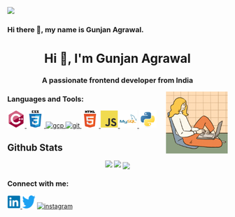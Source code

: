 ![](https://raw.githubusercontent.com/halfrost/halfrost/master/icons/header_.png)

### Hi there 👋, my name is Gunjan Agrawal.

<h1 align="center">Hi 👋, I'm Gunjan Agrawal</h1>
<h3 align="center">A passionate frontend developer from India</h3>

<img width="28%" align="right" alt="Github Image" src="https://github.com/gunjan1622/gunjan1622/blob/main/assets/2.gif" />


<p align="left">
</p>


<h3 align="left">Languages and Tools:</h3>
<p align="left"> <a href="https://www.w3schools.com/cpp/" target="_blank" rel="noreferrer"> <img src="https://raw.githubusercontent.com/devicons/devicon/master/icons/cplusplus/cplusplus-original.svg" alt="cplusplus" width="40" height="40"/> </a> <a href="https://www.w3schools.com/css/" target="_blank" rel="noreferrer"> <img src="https://raw.githubusercontent.com/devicons/devicon/master/icons/css3/css3-original-wordmark.svg" alt="css3" width="40" height="40"/> </a> <a href="https://cloud.google.com" target="_blank" rel="noreferrer"> <img src="https://www.vectorlogo.zone/logos/google_cloud/google_cloud-icon.svg" alt="gcp" width="40" height="40"/> </a> <a href="https://git-scm.com/" target="_blank" rel="noreferrer"> <img src="https://www.vectorlogo.zone/logos/git-scm/git-scm-icon.svg" alt="git" width="40" height="40"/> </a> <a href="https://www.w3.org/html/" target="_blank" rel="noreferrer"> <img src="https://raw.githubusercontent.com/devicons/devicon/master/icons/html5/html5-original-wordmark.svg" alt="html5" width="40" height="40"/> </a> <a href="https://developer.mozilla.org/en-US/docs/Web/JavaScript" target="_blank" rel="noreferrer"> <img src="https://raw.githubusercontent.com/devicons/devicon/master/icons/javascript/javascript-original.svg" alt="javascript" width="40" height="40"/> </a> <a href="https://www.mysql.com/" target="_blank" rel="noreferrer"> <img src="https://raw.githubusercontent.com/devicons/devicon/master/icons/mysql/mysql-original-wordmark.svg" alt="mysql" width="40" height="40"/> </a> <a href="https://www.python.org" target="_blank" rel="noreferrer"> <img src="https://raw.githubusercontent.com/devicons/devicon/master/icons/python/python-original.svg" alt="python" width="40" height="40"/> </a> </p>

## Github Stats
<p align="center">
  <img width="48%" src="https://github-readme-stats.vercel.app/api?username=Gunjan1622&show_icons=true&theme=tokyonight" />
  <img width="48%" src="https://github-readme-streak-stats.herokuapp.com/?user=Gunjan1622&theme=tokyonight" />
  <img src="https://github-readme-stats.vercel.app/api/top-langs/?username=Gunjan1622&theme=tokyonight" align="center" />
</p>

<h3 align="left">Connect with me:</h3>
<p align="left">
<a href="https://www.linkedin.com/in/gunjanagrawal1622/" target="_blank" rel="noreferrer"><img src="https://github.com/devicons/devicon/blob/master/icons/linkedin/linkedin-original.svg" alt="Linkedin" width="30" height="30"/> 
<a href="https://twitter.com/Gunjan1622" target="_blank" rel="noreferrer"><img src="https://github.com/devicons/devicon/blob/master/icons/twitter/twitter-original.svg" alt="twitter" width="30" height="30"/></a>
<a href="https://www.instagram.com/gunjan1622/" target="_blank" rel="noreferrer"><img src="https://image.flaticon.com/icons/png/512/1057/1057248.png" alt="instagram" width="30" height="30"/></a>
</p>

